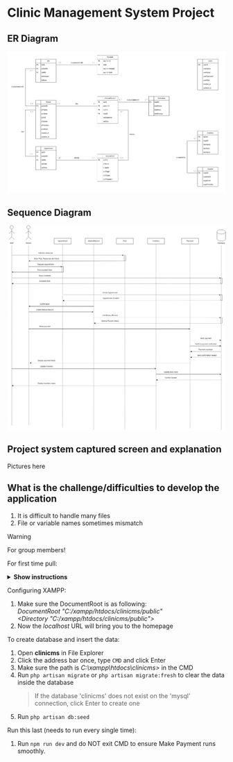 # Clinic Management System Project

## ER Diagram
![Entity Relationship Diagram of Clinic Management System](/assets/erdfinal.png)

## Sequence Diagram
![Sequence Diagram of Clinic Management System](/assets/sequence.png)

## Project system captured screen and explanation
Pictures here

## What is the challenge/difficulties to develop the application
1. It is difficult to handle many files
2. File or variable names sometimes mismatch

> [!WARNING]
> For group members!

For first time pull:
<details><summary><b>Show instructions</b></summary>
1. Open VS Code
2. Click 'Source Control' at the left bar
3. Clone Repository
4. Then select your _C:\xampp\htdocs_ directory as target folder
5. Open **clinicms** in File Explorer
6. Click the address bar once, type `CMD` and click Enter
7. Make sure the path is _C:\xampp\htdocs\clinicms>_ in the CMD
8. Run `composer install`
9. Run `copy .env.example .env`
10. Run `php artisan key:generate`
</details>

Configuring XAMPP:
1. Make sure the DocumentRoot is as following:<br />
_DocumentRoot "C:/xampp/htdocs/clinicms/public"_<br />
_<Directory "C:/xampp/htdocs/clinicms/public">_<br />
2. Now the _localhost_ URL will bring you to the homepage

To create database and insert the data:
1. Open **clinicms** in File Explorer
2. Click the address bar once, type `CMD` and click Enter
3. Make sure the path is _C:\xampp\htdocs\clinicms>_ in the CMD
4. Run `php artisan migrate` or `php artisan migrate:fresh` to clear the data inside the database
   > If the database 'clinicms' does not exist on the 'mysql' connection, click Enter to create one
6. Run `php artisan db:seed`

Run this last (needs to run every single time):
1. Run `npm run dev` and do NOT exit CMD to ensure Make Payment runs smoothly.
